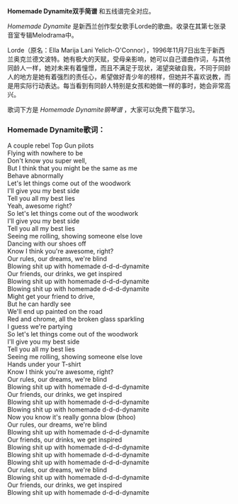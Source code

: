 

**Homemade Dynamite双手简谱** 和五线谱完全对应。

_Homemade Dynamite_ 是新西兰创作型女歌手Lorde的歌曲。收录在其第七张录音室专辑Melodrama中。

Lorde（原名：Ella Marija Lani
Yelich-O'Connor），1996年11月7日出生于新西兰奥克兰德文波特。她有极大的天赋，受母亲影响，她可以自己谱曲作词，与其他同龄人一样，她对未来有着憧憬，而且不满足于现状，渴望突破自我，不同于同龄人的地方是她有着强烈的责任心，希望做好青少年的榜样，但她并不喜欢说教，而是用实际行动表达。每当看到有同龄人特别是女孩和她做一样的事时，她会非常高兴。

歌词下方是 _Homemade Dynamite钢琴谱_ ，大家可以免费下载学习。

### Homemade Dynamite歌词：

A couple rebel Top Gun pilots  
Flying with nowhere to be  
Don't know you super well,  
But I think that you might be the same as me  
Behave abnormally  
Let's let things come out of the woodwork  
I'll give you my best side  
Tell you all my best lies  
Yeah, awesome right?  
So let's let things come out of the woodwork  
I'll give you my best side  
Tell you all my best lies  
Seeing me rolling, showing someone else love  
Dancing with our shoes off  
Know I think you're awesome, right?  
Our rules, our dreams, we're blind  
Blowing shit up with homemade d-d-d-dynamite  
Our friends, our drinks, we get inspired  
Blowing shit up with homemade d-d-d-dynamite  
Blowing shit up with homemade d-d-d-dynamite  
Might get your friend to drive,  
But he can hardly see  
We'll end up painted on the road  
Red and chrome, all the broken glass sparkling  
I guess we're partying  
So let's let things come out of the woodwork  
I'll give you my best side  
Tell you all my best lies  
Seeing me rolling, showing someone else love  
Hands under your T-shirt  
Know I think you're awesome, right?  
Our rules, our dreams, we're blind  
Blowing shit up with homemade d-d-d-dynamite  
Our friends, our drinks, we get inspired  
Blowing shit up with homemade d-d-d-dynamite  
Blowing shit up with homemade d-d-d-dynamite  
Now you know it's really gonna blow (bhoo)  
Our rules, our dreams, we're blind  
Blowing shit up with homemade d-d-d-dynamite  
Our friends, our drinks, we get inspired  
Blowing shit up with homemade d-d-d-dynamite  
Blowing shit up with homemade d-d-d-dynamite  
Blowing shit up with homemade d-d-d-dynamite  
Our rules, our dreams, we're blind  
Blowing shit up with homemade d-d-d-dynamite  
Our friends, our drinks, we get inspired  
Blowing shit up with homemade d-d-d-dynamite

